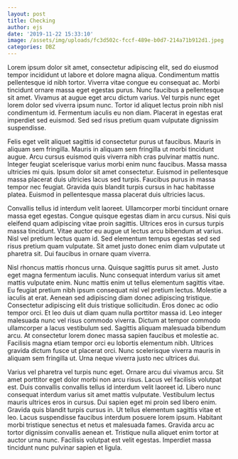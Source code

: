 ```yaml
---
layout: post
title: Checking
author: ejs
date: '2019-11-22 15:33:10'
image: /assets/img/uploads/fc3d502c-fccf-489e-b0d7-214a71b912d1.jpeg
categories: DBZ
---
```

Lorem ipsum dolor sit amet, consectetur adipiscing elit, sed do eiusmod tempor incididunt ut labore et dolore magna aliqua. Condimentum mattis pellentesque id nibh tortor. Viverra vitae congue eu consequat ac. Morbi tincidunt ornare massa eget egestas purus. Nunc faucibus a pellentesque sit amet. Vivamus at augue eget arcu dictum varius. Vel turpis nunc eget lorem dolor sed viverra ipsum nunc. Tortor id aliquet lectus proin nibh nisl condimentum id. Fermentum iaculis eu non diam. Placerat in egestas erat imperdiet sed euismod. Sed sed risus pretium quam vulputate dignissim suspendisse.



Felis eget velit aliquet sagittis id consectetur purus ut faucibus. Mauris in aliquam sem fringilla. Mauris in aliquam sem fringilla ut morbi tincidunt augue. Arcu cursus euismod quis viverra nibh cras pulvinar mattis nunc. Integer feugiat scelerisque varius morbi enim nunc faucibus. Massa massa ultricies mi quis. Ipsum dolor sit amet consectetur. Euismod in pellentesque massa placerat duis ultricies lacus sed turpis. Faucibus purus in massa tempor nec feugiat. Gravida quis blandit turpis cursus in hac habitasse platea. Euismod in pellentesque massa placerat duis ultricies lacus.



Convallis tellus id interdum velit laoreet. Ullamcorper morbi tincidunt ornare massa eget egestas. Congue quisque egestas diam in arcu cursus. Nisi quis eleifend quam adipiscing vitae proin sagittis. Ultrices eros in cursus turpis massa tincidunt. Vitae auctor eu augue ut lectus arcu bibendum at varius. Nisl vel pretium lectus quam id. Sed elementum tempus egestas sed sed risus pretium quam vulputate. Sit amet justo donec enim diam vulputate ut pharetra sit. Dui faucibus in ornare quam viverra.



Nisl rhoncus mattis rhoncus urna. Quisque sagittis purus sit amet. Justo eget magna fermentum iaculis. Nunc consequat interdum varius sit amet mattis vulputate enim. Nunc mattis enim ut tellus elementum sagittis vitae. Eu feugiat pretium nibh ipsum consequat nisl vel pretium lectus. Molestie a iaculis at erat. Aenean sed adipiscing diam donec adipiscing tristique. Consectetur adipiscing elit duis tristique sollicitudin. Eros donec ac odio tempor orci. Et leo duis ut diam quam nulla porttitor massa id. Leo integer malesuada nunc vel risus commodo viverra. Dictum at tempor commodo ullamcorper a lacus vestibulum sed. Sagittis aliquam malesuada bibendum arcu. At consectetur lorem donec massa sapien faucibus et molestie ac. Facilisis magna etiam tempor orci eu lobortis elementum nibh. Ultrices gravida dictum fusce ut placerat orci. Nunc scelerisque viverra mauris in aliquam sem fringilla ut. Urna neque viverra justo nec ultrices dui.



Varius vel pharetra vel turpis nunc eget. Ornare arcu dui vivamus arcu. Sit amet porttitor eget dolor morbi non arcu risus. Lacus vel facilisis volutpat est. Duis convallis convallis tellus id interdum velit laoreet id. Libero nunc consequat interdum varius sit amet mattis vulputate. Vestibulum lectus mauris ultrices eros in cursus. Dui sapien eget mi proin sed libero enim. Gravida quis blandit turpis cursus in. Ut tellus elementum sagittis vitae et leo. Lacus suspendisse faucibus interdum posuere lorem ipsum. Habitant morbi tristique senectus et netus et malesuada fames. Gravida arcu ac tortor dignissim convallis aenean et. Tristique nulla aliquet enim tortor at auctor urna nunc. Facilisis volutpat est velit egestas. Imperdiet massa tincidunt nunc pulvinar sapien et ligula.
